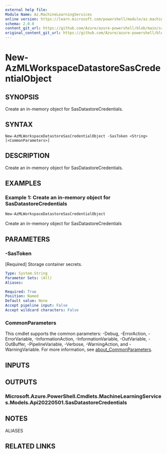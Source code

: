 ```yaml
---
external help file: 
Module Name: Az.MachineLearningServices
online version: https://learn.microsoft.com/powershell/module/az.machinelearningservices/new-azmlworkspacedatastoresascredentialobject
schema: 2.0.0
content_git_url: https://github.com/Azure/azure-powershell/blob/main/src/MachineLearningServices/MachineLearningServices/help/New-AzMLWorkspaceDatastoreSasCredentialObject.md
original_content_git_url: https://github.com/Azure/azure-powershell/blob/main/src/MachineLearningServices/MachineLearningServices/help/New-AzMLWorkspaceDatastoreSasCredentialObject.md
---
```


# New-AzMLWorkspaceDatastoreSasCredentialObject

## SYNOPSIS
Create an in-memory object for SasDatastoreCredentials.

## SYNTAX

```
New-AzMLWorkspaceDatastoreSasCredentialObject -SasToken <String> [<CommonParameters>]
```

## DESCRIPTION
Create an in-memory object for SasDatastoreCredentials.

## EXAMPLES

### Example 1: Create an in-memory object for SasDatastoreCredentials
```powershell
New-AzMLWorkspaceDatastoreSasCredentialObject
```

Create an in-memory object for SasDatastoreCredentials

## PARAMETERS

### -SasToken
[Required] Storage container secrets.

```yaml
Type: System.String
Parameter Sets: (All)
Aliases:

Required: True
Position: Named
Default value: None
Accept pipeline input: False
Accept wildcard characters: False
```

### CommonParameters
This cmdlet supports the common parameters: -Debug, -ErrorAction, -ErrorVariable, -InformationAction, -InformationVariable, -OutVariable, -OutBuffer, -PipelineVariable, -Verbose, -WarningAction, and -WarningVariable. For more information, see [about_CommonParameters](http://go.microsoft.com/fwlink/?LinkID=113216).

## INPUTS

## OUTPUTS

### Microsoft.Azure.PowerShell.Cmdlets.MachineLearningServices.Models.Api20220501.SasDatastoreCredentials

## NOTES

ALIASES

## RELATED LINKS

